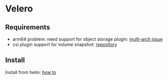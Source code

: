 # Velero

## Requirements

- arm64 problem: need support for object storage plugin: [multi-arch issue](https://github.com/vmware-tanzu/velero-plugin-for-aws/issues/18)
- csi plugin support for volume snapshot: [repository](https://github.com/vmware-tanzu/velero-plugin-for-csi)

## Install

Install from helm: [how to](https://github.com/vmware-tanzu/helm-charts/tree/master/charts/velero)


